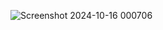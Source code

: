
![Screenshot 2024-10-16 000706](https://github.com/user-attachments/assets/9da729c6-96af-4c87-ac4d-3badeeb2b1b8)
